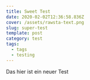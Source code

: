 ```yaml
---
title: Sweet Test
date: 2020-02-02T12:36:58.836Z
cover: /assets/rawsta-text.png
slug: super-test
template: post
category: test
tags:
  - tags
  - testing
---
```

Das hier ist ein neuer Test
